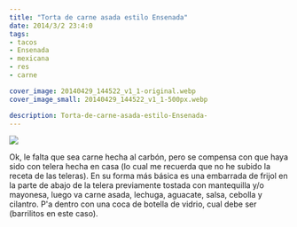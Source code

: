 ```yaml
---
title: "Torta de carne asada estilo Ensenada"
date: 2014/3/2 23:4:0
tags: 
- tacos
- Ensenada
- mexicana
- res
- carne

cover_image: 20140429_144522_v1_1-original.webp
cover_image_small: 20140429_144522_v1_1-500px.webp

description: Torta-de-carne-asada-estilo-Ensenada-
---
```



[![](20140429_144522_v1_1-800px.webp)](20140429_144522_v1_1-original.webp)

  
Ok, le falta que sea carne hecha al carbón, pero se compensa con que haya sido con telera hecha en casa (lo cual me recuerda que no he subido la receta de las teleras). En su forma más básica es una embarrada de frijol en la parte de abajo de la telera previamente tostada con mantequilla y/o mayonesa, luego va carne asada, lechuga, aguacate, salsa, cebolla y cilantro. P'a dentro con una coca de botella de vidrio, cual debe ser (barrilitos en este caso).
